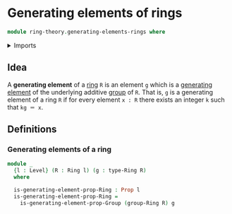 # Generating elements of rings

```agda
module ring-theory.generating-elements-rings where
```

<details><summary>Imports</summary>

```agda
open import foundation.propositions
open import foundation.universe-levels

open import group-theory.generating-elements-groups

open import ring-theory.rings
```

</details>

## Idea

A **generating element** of a [ring](ring-theory.rings.md) `R` is an element `g`
which is a [generating element](group-theory.generating-elements-groups.md) of
the underlying additive [group](group-theory.groups.md) of `R`. That is, `g` is
a generating element of a ring `R` if for every element `x : R` there exists an
integer `k` such that `kg ＝ x`.

## Definitions

### Generating elements of a ring

```agda
module _
  {l : Level} (R : Ring l) (g : type-Ring R)
  where

  is-generating-element-prop-Ring : Prop l
  is-generating-element-prop-Ring =
    is-generating-element-prop-Group (group-Ring R) g
```
